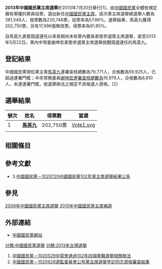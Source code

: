 **2013年中國國民黨主席選舉**於2013年7月20日舉行\[1\]，由[中國國民黨](../Page/中國國民黨.md "wikilink")全體依規定擁有黨權的黨員投票，選出新任[中國國民黨主席](../Page/中國國民黨主席.md "wikilink")。該次黨主席選舉總選舉人數為381,548人，發票數為220,746票，投票率為57.86%。選舉結果，馬英九獲得202,750票，另有17,996張無效票，得票率為91.85%。

自馬英九表態競選連任以來長期尚未有黨內要員表態參選黨主席選舉，直至2013年5月22日，黨內中常委謝坤宏表態參選黨主席選舉挑戰競選連任的馬英九。

## 登記結果

中國國民黨現任黨主席[馬英九](../Page/馬英九.md "wikilink")連署查核總數為79,771人，合格數為59,925人，已超過連署門檻；中央常務委員[謝坤宏連署查核總數為](https://zh.wikipedia.org/wiki/謝坤宏 "wikilink")19,976人，合格數為6,610人，未達連署門檻，依選舉辦法之規定不具候選人資格。\[2\]

## 選舉結果

| 號次 | 姓名                                   | 得票數      | 當選                                                                        |
| -- | ------------------------------------ | -------- | ------------------------------------------------------------------------- |
| 1  | **[馬英九](../Page/馬英九.md "wikilink")** | 202,750票 | [Vote1.svg](https://zh.wikipedia.org/wiki/File:Vote1.svg "fig:Vote1.svg") |
|    |                                      |          |                                                                           |

## 相關條目

## 參考文獻

  - 3\.[中國國民黨－1020720中國國民黨102年黨主席選舉結果公告](https://archive.is/20130720134146/http://www.kmt.org.tw/page.aspx?id=32&aid=13537)

## 參見

[2009年中國國民黨主席選舉](../Page/2009年中國國民黨主席選舉.md "wikilink")
[2015年中國國民黨主席補選](../Page/2015年中國國民黨主席補選.md "wikilink")

## 外部連結

  - [中國國民黨網站](http://www.kmt.org.tw)

[分類:中國國民黨選舉](https://zh.wikipedia.org/wiki/分類:中國國民黨選舉 "wikilink") [分類:2013年台灣選舉](https://zh.wikipedia.org/wiki/分類:2013年台灣選舉 "wikilink")

1.  [中國國民黨－1020529中常會通過102年四項黨職選舉相關辦法](http://www.kmt.org.tw/page.aspx?id=32&aid=11835)
2.  [中國國民黨－1020626選監委員會公布黨主席選舉登記同志資格審查結果](http://www.kmt.org.tw/page.aspx?id=32&aid=12792)
